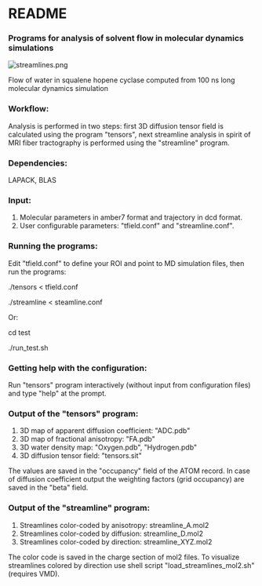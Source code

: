 # README #

### Programs for analysis of solvent flow in molecular dynamics simulations ###

![streamlines.png](https://bitbucket.org/repo/qExpaGG/images/3181802118-streamlines.png)

Flow of water in squalene hopene cyclase computed from 100 ns long molecular dynamics simulation

### Workflow: ###
Analysis is performed in two steps: first 3D diffusion tensor field is calculated using the program "tensors", next streamline analysis in spirit of MRI fiber tractography is performed using the "streamline" program. 

### Dependencies: ###
LAPACK, BLAS

### Input: ###
1. Molecular parameters in amber7 format and trajectory in dcd format.
2. User configurable parameters: "tfield.conf" and "streamline.conf".

### Running the programs: ###
Edit "tfield.conf" to define your ROI and point to MD simulation files, then run the programs: 

 ./tensors < tfield.conf

 ./streamline < steamline.conf

Or:
 
 cd test

 ./run_test.sh 
 

### Getting help with the configuration: ###
Run "tensors" program interactively (without input from configuration files) and type "help" at the prompt.

### Output of the "tensors" program: ###
1. 3D map of apparent diffusion coefficient:    "ADC.pdb" 
2. 3D map of fractional anisotropy:             "FA.pdb"  
3. 3D water density map:                        "Oxygen.pdb", "Hydrogen.pdb"
4. 3D diffusion tensor field:                   "tensors.sit"

The values are saved in the "occupancy" field of the ATOM record. In case of diffusion coefficient output the weighting factors (grid occupancy) are saved in the "beta" field. 


### Output of the "streamline" program: ###
1. Streamlines color-coded by  anisotropy: streamline_A.mol2  
2. Streamlines color-coded by  diffusion:  streamline_D.mol2
3. Streamlines color-coded by  direction:  streamline_XYZ.mol2

The color code is saved in the charge section of mol2 files. To visualize streamlines colored by direction use shell script "load_streamlines_mol2.sh" (requires VMD).